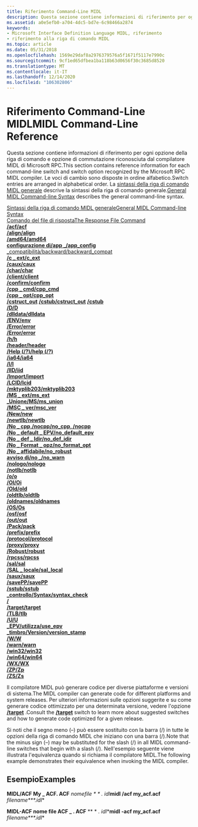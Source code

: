 ```yaml
---
title: Riferimento Command-Line MIDL
description: Questa sezione contiene informazioni di riferimento per ogni opzione della riga di comando e opzione di commutazione riconosciuta dal compilatore MIDL di Microsoft RPC.
ms.assetid: a0e5efb0-a704-4dc5-bd7e-6c98466a2874
keywords:
- Microsoft Interface Definition Language MIDL, riferimento
- riferimento alla riga di comando MIDL
ms.topic: article
ms.date: 05/31/2018
ms.openlocfilehash: 1569e29daf8a2976379576a5f1671f5117e7990c
ms.sourcegitcommit: 9cf1ed65dfbea1ba118b63d0656f30c3685d8520
ms.translationtype: MT
ms.contentlocale: it-IT
ms.lasthandoff: 12/14/2020
ms.locfileid: "106302806"
---
```

# <a name="midl-command-line-reference"></a><span data-ttu-id="45e69-105">Riferimento Command-Line MIDL</span><span class="sxs-lookup"><span data-stu-id="45e69-105">MIDL Command-Line Reference</span></span>

<span data-ttu-id="45e69-106">Questa sezione contiene informazioni di riferimento per ogni opzione della riga di comando e opzione di commutazione riconosciuta dal compilatore MIDL di Microsoft RPC.</span><span class="sxs-lookup"><span data-stu-id="45e69-106">This section contains reference information for each command-line switch and switch option recognized by the Microsoft RPC MIDL compiler.</span></span> <span data-ttu-id="45e69-107">Le voci di cambio sono disposte in ordine alfabetico.</span><span class="sxs-lookup"><span data-stu-id="45e69-107">Switch entries are arranged in alphabetical order.</span></span> <span data-ttu-id="45e69-108">La [sintassi della riga di comando MIDL generale](general-midl-command-line-syntax.md) descrive la sintassi della riga di comando generale.</span><span class="sxs-lookup"><span data-stu-id="45e69-108">[General MIDL Command-line Syntax](general-midl-command-line-syntax.md) describes the general command-line syntax.</span></span>

<dl>

[<span data-ttu-id="45e69-109">Sintassi della riga di comando MIDL generale</span><span class="sxs-lookup"><span data-stu-id="45e69-109">General MIDL Command-line Syntax</span></span>](general-midl-command-line-syntax.md)  
[<span data-ttu-id="45e69-110">Comando del file di risposta</span><span class="sxs-lookup"><span data-stu-id="45e69-110">The Response File Command</span></span>](the-response-file-command.md)  
[<span data-ttu-id="45e69-111">**/acf**</span><span class="sxs-lookup"><span data-stu-id="45e69-111">**/acf**</span></span>](-acf.md)  
[<span data-ttu-id="45e69-112">**/align**</span><span class="sxs-lookup"><span data-stu-id="45e69-112">**/align**</span></span>](-align.md)  
[<span data-ttu-id="45e69-113">**/amd64**</span><span class="sxs-lookup"><span data-stu-id="45e69-113">**/amd64**</span></span>](-amd64.md)  
[<span data-ttu-id="45e69-114">**configurazione di/app \_**</span><span class="sxs-lookup"><span data-stu-id="45e69-114">**/app\_config**</span></span>](-app-config.md)  
[<span data-ttu-id="45e69-115">\_compatibilità/backward</span><span class="sxs-lookup"><span data-stu-id="45e69-115">/backward\_compat</span></span>](-backward-compat.md)  
[<span data-ttu-id="45e69-116">**/c \_ ext**</span><span class="sxs-lookup"><span data-stu-id="45e69-116">**/c\_ext**</span></span>](-c-ext.md)  
[<span data-ttu-id="45e69-117">**/caux**</span><span class="sxs-lookup"><span data-stu-id="45e69-117">**/caux**</span></span>](-caux.md)  
[<span data-ttu-id="45e69-118">**/char**</span><span class="sxs-lookup"><span data-stu-id="45e69-118">**/char**</span></span>](-char.md)  
[<span data-ttu-id="45e69-119">**/client**</span><span class="sxs-lookup"><span data-stu-id="45e69-119">**/client**</span></span>](-client.md)  
[<span data-ttu-id="45e69-120">**/confirm**</span><span class="sxs-lookup"><span data-stu-id="45e69-120">**/confirm**</span></span>](-confirm.md)  
[<span data-ttu-id="45e69-121">**/cpp \_ cmd**</span><span class="sxs-lookup"><span data-stu-id="45e69-121">**/cpp\_cmd**</span></span>](-cpp-cmd.md)  
[<span data-ttu-id="45e69-122">**/cpp \_ opt**</span><span class="sxs-lookup"><span data-stu-id="45e69-122">**/cpp\_opt**</span></span>](-cpp-opt.md)  
<span data-ttu-id="45e69-123">[**/cstruct_out**](-cstruct-out.md) 
 [ **/cstub**](-cstub.md)</span><span class="sxs-lookup"><span data-stu-id="45e69-123">[**/cstruct_out**](-cstruct-out.md)
[**/cstub**](-cstub.md)</span></span>  
[<span data-ttu-id="45e69-124">**/D**</span><span class="sxs-lookup"><span data-stu-id="45e69-124">**/D**</span></span>](-d.md)  
[<span data-ttu-id="45e69-125">**/dlldata**</span><span class="sxs-lookup"><span data-stu-id="45e69-125">**/dlldata**</span></span>](-dlldata.md)  
[<span data-ttu-id="45e69-126">**/ENV**</span><span class="sxs-lookup"><span data-stu-id="45e69-126">**/env**</span></span>](-env.md)  
[<span data-ttu-id="45e69-127">**/Error**</span><span class="sxs-lookup"><span data-stu-id="45e69-127">**/error**</span></span>](-error.md)  
[<span data-ttu-id="45e69-128">**/Error**</span><span class="sxs-lookup"><span data-stu-id="45e69-128">**/error**</span></span>](-error.md)  
[<span data-ttu-id="45e69-129">**/h**</span><span class="sxs-lookup"><span data-stu-id="45e69-129">**/h**</span></span>](-h.md)  
[<span data-ttu-id="45e69-130">**/header**</span><span class="sxs-lookup"><span data-stu-id="45e69-130">**/header**</span></span>](-header.md)  
[<span data-ttu-id="45e69-131">**/Help (/?)**</span><span class="sxs-lookup"><span data-stu-id="45e69-131">**/help (/?)**</span></span>](-help-.md)  
[<span data-ttu-id="45e69-132">**/ia64**</span><span class="sxs-lookup"><span data-stu-id="45e69-132">**/ia64**</span></span>](-ia64.md)  
[<span data-ttu-id="45e69-133">**/I**</span><span class="sxs-lookup"><span data-stu-id="45e69-133">**/I**</span></span>](-i.md)  
[<span data-ttu-id="45e69-134">**/IID**</span><span class="sxs-lookup"><span data-stu-id="45e69-134">**/iid**</span></span>](-iid.md)  
[<span data-ttu-id="45e69-135">**/Import**</span><span class="sxs-lookup"><span data-stu-id="45e69-135">**/import**</span></span>](-import.md)  
[<span data-ttu-id="45e69-136">**/LCID**</span><span class="sxs-lookup"><span data-stu-id="45e69-136">**/lcid**</span></span>](-lcid.md)  
[<span data-ttu-id="45e69-137">**/mktyplib203**</span><span class="sxs-lookup"><span data-stu-id="45e69-137">**/mktyplib203**</span></span>](-mktyplib203.md)  
[<span data-ttu-id="45e69-138">**/MS \_ ext**</span><span class="sxs-lookup"><span data-stu-id="45e69-138">**/ms\_ext**</span></span>](-ms-ext.md)  
[<span data-ttu-id="45e69-139">**\_Unione/MS**</span><span class="sxs-lookup"><span data-stu-id="45e69-139">**/ms\_union**</span></span>](-ms-union.md)  
[<span data-ttu-id="45e69-140">**/MSC \_ ver**</span><span class="sxs-lookup"><span data-stu-id="45e69-140">**/msc\_ver**</span></span>](-msc-ver.md)  
[<span data-ttu-id="45e69-141">**/New**</span><span class="sxs-lookup"><span data-stu-id="45e69-141">**/new**</span></span>](-new.md)  
[<span data-ttu-id="45e69-142">**/newtlb**</span><span class="sxs-lookup"><span data-stu-id="45e69-142">**/newtlb**</span></span>](-newtlb.md)  
[<span data-ttu-id="45e69-143">**/No \_ cpp,/nocpp**</span><span class="sxs-lookup"><span data-stu-id="45e69-143">**/no\_cpp, /nocpp**</span></span>](-no-cpp-nocpp.md)  
[<span data-ttu-id="45e69-144">**/No \_ default \_ EPV**</span><span class="sxs-lookup"><span data-stu-id="45e69-144">**/no\_default\_epv**</span></span>](-no-default-epv.md)  
[<span data-ttu-id="45e69-145">**/No \_ def \_ Idir**</span><span class="sxs-lookup"><span data-stu-id="45e69-145">**/no\_def\_idir**</span></span>](-no-def-idir.md)  
[<span data-ttu-id="45e69-146">**/No \_ Format \_ opz**</span><span class="sxs-lookup"><span data-stu-id="45e69-146">**/no\_format\_opt**</span></span>](-no-format-opt.md)  
[<span data-ttu-id="45e69-147">**/No \_ affidabile**</span><span class="sxs-lookup"><span data-stu-id="45e69-147">**/no\_robust**</span></span>](-no-robust.md)  
[<span data-ttu-id="45e69-148">**avviso di/no \_**</span><span class="sxs-lookup"><span data-stu-id="45e69-148">**/no\_warn**</span></span>](-no-warn.md)  
[<span data-ttu-id="45e69-149">**/nologo**</span><span class="sxs-lookup"><span data-stu-id="45e69-149">**/nologo**</span></span>](-nologo.md)  
[<span data-ttu-id="45e69-150">**/notlb**</span><span class="sxs-lookup"><span data-stu-id="45e69-150">**/notlb**</span></span>](-notlb.md)  
[<span data-ttu-id="45e69-151">**/o**</span><span class="sxs-lookup"><span data-stu-id="45e69-151">**/o**</span></span>](-o.md)  
[<span data-ttu-id="45e69-152">**/OI**</span><span class="sxs-lookup"><span data-stu-id="45e69-152">**/Oi**</span></span>](-oi.md)  
[<span data-ttu-id="45e69-153">**/Old**</span><span class="sxs-lookup"><span data-stu-id="45e69-153">**/old**</span></span>](-old.md)  
[<span data-ttu-id="45e69-154">**/oldtlb**</span><span class="sxs-lookup"><span data-stu-id="45e69-154">**/oldtlb**</span></span>](-oldtlb.md)  
[<span data-ttu-id="45e69-155">**/oldnames**</span><span class="sxs-lookup"><span data-stu-id="45e69-155">**/oldnames**</span></span>](-oldnames.md)  
[<span data-ttu-id="45e69-156">**/OS**</span><span class="sxs-lookup"><span data-stu-id="45e69-156">**/Os**</span></span>](-os.md)  
[<span data-ttu-id="45e69-157">**/osf**</span><span class="sxs-lookup"><span data-stu-id="45e69-157">**/osf**</span></span>](-osf.md)  
[<span data-ttu-id="45e69-158">**/out**</span><span class="sxs-lookup"><span data-stu-id="45e69-158">**/out**</span></span>](-out.md)  
[<span data-ttu-id="45e69-159">**/Pack**</span><span class="sxs-lookup"><span data-stu-id="45e69-159">**/pack**</span></span>](-pack.md)  
[<span data-ttu-id="45e69-160">**/prefix**</span><span class="sxs-lookup"><span data-stu-id="45e69-160">**/prefix**</span></span>](-prefix.md)  
[<span data-ttu-id="45e69-161">**/protocol**</span><span class="sxs-lookup"><span data-stu-id="45e69-161">**/protocol**</span></span>](-protocol.md)  
[<span data-ttu-id="45e69-162">**/proxy**</span><span class="sxs-lookup"><span data-stu-id="45e69-162">**/proxy**</span></span>](-proxy.md)  
[<span data-ttu-id="45e69-163">**/Robust**</span><span class="sxs-lookup"><span data-stu-id="45e69-163">**/robust**</span></span>](-robust.md)  
[<span data-ttu-id="45e69-164">**/rpcss**</span><span class="sxs-lookup"><span data-stu-id="45e69-164">**/rpcss**</span></span>](-rpcss.md)  
[<span data-ttu-id="45e69-165">**/sal**</span><span class="sxs-lookup"><span data-stu-id="45e69-165">**/sal**</span></span>](-sal.md)  
[<span data-ttu-id="45e69-166">**/SAL \_ locale**</span><span class="sxs-lookup"><span data-stu-id="45e69-166">**/sal\_local**</span></span>](-sal-local.md)  
[<span data-ttu-id="45e69-167">**/saux**</span><span class="sxs-lookup"><span data-stu-id="45e69-167">**/saux**</span></span>](-saux.md)  
[<span data-ttu-id="45e69-168">**/savePP**</span><span class="sxs-lookup"><span data-stu-id="45e69-168">**/savePP**</span></span>](-savepp.md)  
[<span data-ttu-id="45e69-169">**/sstub**</span><span class="sxs-lookup"><span data-stu-id="45e69-169">**/sstub**</span></span>](-sstub.md)  
[<span data-ttu-id="45e69-170">**\_controllo/Syntax**</span><span class="sxs-lookup"><span data-stu-id="45e69-170">**/syntax\_check**</span></span>](-syntax-check.md)  
[**/<system>**](-system-.md)  
[<span data-ttu-id="45e69-171">**/target**</span><span class="sxs-lookup"><span data-stu-id="45e69-171">**/target**</span></span>](-target.md)  
[<span data-ttu-id="45e69-172">**/TLB**</span><span class="sxs-lookup"><span data-stu-id="45e69-172">**/tlb**</span></span>](-tlb.md)  
[<span data-ttu-id="45e69-173">**/U**</span><span class="sxs-lookup"><span data-stu-id="45e69-173">**/U**</span></span>](-u.md)  
[<span data-ttu-id="45e69-174">**\_EPV/utilizza**</span><span class="sxs-lookup"><span data-stu-id="45e69-174">**/use\_epv**</span></span>](-use-epv.md)  
[<span data-ttu-id="45e69-175">**\_timbro/Version**</span><span class="sxs-lookup"><span data-stu-id="45e69-175">**/version\_stamp**</span></span>](-version-stamp.md)  
[<span data-ttu-id="45e69-176">**/W**</span><span class="sxs-lookup"><span data-stu-id="45e69-176">**/W**</span></span>](-w.md)  
[<span data-ttu-id="45e69-177">**/warn**</span><span class="sxs-lookup"><span data-stu-id="45e69-177">**/warn**</span></span>](-warn.md)  
[<span data-ttu-id="45e69-178">**/win32**</span><span class="sxs-lookup"><span data-stu-id="45e69-178">**/win32**</span></span>](-win32.md)  
[<span data-ttu-id="45e69-179">**/win64**</span><span class="sxs-lookup"><span data-stu-id="45e69-179">**/win64**</span></span>](-win64.md)  
[<span data-ttu-id="45e69-180">**/WX**</span><span class="sxs-lookup"><span data-stu-id="45e69-180">**/WX**</span></span>](-wx.md)  
[<span data-ttu-id="45e69-181">**/ZP**</span><span class="sxs-lookup"><span data-stu-id="45e69-181">**/Zp**</span></span>](-zp.md)  
[<span data-ttu-id="45e69-182">**/ZS**</span><span class="sxs-lookup"><span data-stu-id="45e69-182">**/Zs**</span></span>](-zs.md)  
</dl>

<span data-ttu-id="45e69-183">Il compilatore MIDL può generare codice per diverse piattaforme e versioni di sistema.</span><span class="sxs-lookup"><span data-stu-id="45e69-183">The MIDL compiler can generate code for different platforms and system releases.</span></span> <span data-ttu-id="45e69-184">Per ulteriori informazioni sulle opzioni suggerite e su come generare codice ottimizzato per una determinata versione, vedere l'opzione [**/target**](-target.md) .</span><span class="sxs-lookup"><span data-stu-id="45e69-184">Consult the [**/target**](-target.md) switch to learn more about suggested switches and how to generate code optimized for a given release.</span></span>

<span data-ttu-id="45e69-185">Si noti che il segno meno (–) può essere sostituito con la barra (/) in tutte le opzioni della riga di comando MIDL che iniziano con una barra (/).</span><span class="sxs-lookup"><span data-stu-id="45e69-185">Note that the minus sign (–) may be substituted for the slash (/) in all MIDL command-line switches that begin with a slash (/).</span></span> <span data-ttu-id="45e69-186">Nell'esempio seguente viene illustrata l'equivalenza quando si richiama il compilatore MIDL.</span><span class="sxs-lookup"><span data-stu-id="45e69-186">The following example demonstrates their equivalence when invoking the MIDL compiler.</span></span>

## <a name="examples"></a><span data-ttu-id="45e69-187">Esempio</span><span class="sxs-lookup"><span data-stu-id="45e69-187">Examples</span></span>

<span data-ttu-id="45e69-188">**MIDL/ACF My \_ ACF. ACF** *nomefile \* \* *. idl**</span><span class="sxs-lookup"><span data-stu-id="45e69-188">**midl /acf my\_acf.acf** *filename\*\*\*.idl*\*</span></span>

<span data-ttu-id="45e69-189">**MIDL-ACF nome file ACF \_ . ACF** \*\* \* *. idl*\*</span><span class="sxs-lookup"><span data-stu-id="45e69-189">**midl -acf my\_acf.acf** *filename\*\*\*.idl*\*</span></span>

 

 




